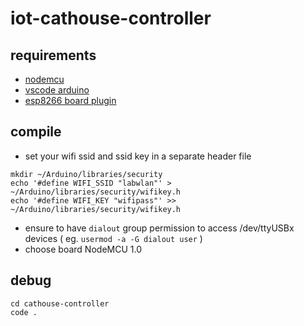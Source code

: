 # iot-cathouse-controller

## requirements

- [nodemcu](http://nodemcu.com/index_en.html)
- [vscode arduino](https://github.com/devel0/knowledge/blob/master/arduino/vscode-arduino.md)
- [esp8266 board plugin](https://github.com/esp8266/Arduino#installing-with-boards-manager)

## compile

- set your wifi ssid and ssid key in a separate header file

```
mkdir ~/Arduino/libraries/security
echo '#define WIFI_SSID "labwlan"' > ~/Arduino/libraries/security/wifikey.h
echo '#define WIFI_KEY "wifipass"' >> ~/Arduino/libraries/security/wifikey.h
```

- ensure to have `dialout` group permission to access /dev/ttyUSBx devices ( eg. `usermod -a -G dialout user` )
- choose board NodeMCU 1.0

## debug

```
cd cathouse-controller
code .
```

